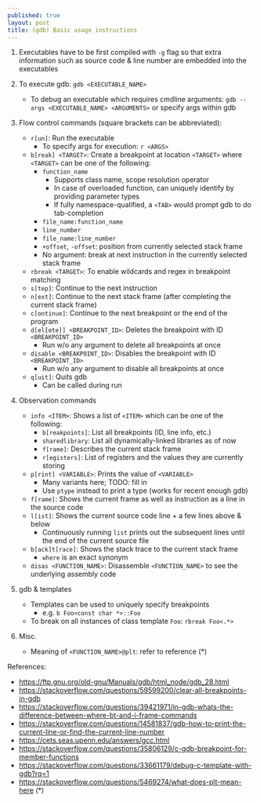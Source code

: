 ```yaml
---
published: true
layout: post
title: (gdb) Basic usage instructions
---
```


1.  Executables have to be first compiled with `-g` flag so that extra information
    such as source code & line number are embedded into the executables


2.  To execute gdb: `gdb <EXECUTABLE_NAME>`
    - To debug an executable which requires cmdline arguments:
      `gdb --args <EXECUTABLE_NAME> <ARGUMENTS>` or specify args within gdb


3.  Flow control commands (square brackets can be abbreviated):
    - `r[un]`: Run the executable
      - To specify args for execution: `r <ARGS>`
    - `b[reak] <TARGET>`: Create a breakpoint at location `<TARGET>`
      where `<TARGET>` can be one of the following:
      - `function_name`
        - Supports class name, scope resolution operator
        - In case of overloaded function, can uniquely identify by providing parameter types
        - If fully namespace-qualified, a `<TAB>` would prompt gdb to do tab-completion
      - `file_name:function_name`
      - `line_number`
      - `file_name:line_number`
      - `+offset`, `-offset`: position from currently selected stack frame
      - No argument: break at next instruction in the currently selected stack frame
    - `rbreak <TARGET>`: To enable wildcards and regex in breakpoint matching
    - `s[tep]`: Continue to the next instruction
    - `n[ext]`: Continue to the next stack frame (after completing the current stack frame)
    - `c[ontinue]`: Continue to the next breakpoint or the end of the program
    - `d[el[ete]] <BREAKPOINT_ID>`: Deletes the breakpoint with ID `<BREAKPOINT_ID>`
      - Run w/o any argument to delete all breakpoints at once
    - `disable <BREAKPOINT_ID>`: Disables the breakpoint with ID `<BREAKPOINT_ID>`
      - Run w/o any argument to disable all breakpoints at once
    - `q[uit]`: Quits gdb
      - Can be called during run


4.  Observation commands
    - `info <ITEM>`: Shows a list of `<ITEM>` which can be one of the following:
      - `b[reakpoints]`: List all breakpoints (ID, line info, etc.)
      - `sharedlibrary`: List all dynamically-linked libraries as of now
      - `f[rame]`: Describes the current stack frame
      - `r[egisters]`: List of registers and the values they are currently storing
    - `p[rint] <VARIABLE>`: Prints the value of `<VARIABLE>`
      - Many variants here; TODO: fill in
      - Use `ptype` instead to print a type (works for recent enough gdb)
    - `f[rame]`: Shows the current frame as well as instruction as a line in the source code
    - `l[ist]`: Shows the current source code line + a few lines above & below
      - Continuously running `list` prints out the subsequent lines
        until the end of the current source file
    - `b[ack]t[race]`: Shows the stack trace to the current stack frame
      - `where` is an exact synonym
    - `disas <FUNCTION_NAME>`: Disassemble `<FUNCTION_NAME>` to see the underlying assembly code


5.  gdb & templates
    - Templates can be used to uniquely specify breakpoints
      - e.g. `b Foo<const char *>::Foo`
    - To break on all instances of class template `Foo`: `rbreak Foo<.*>`


6.  Misc.
    - Meaning of `<FUNCTION_NAME>@plt`: refer to reference (\*)


References:
- <https://ftp.gnu.org/old-gnu/Manuals/gdb/html_node/gdb_28.html>
- <https://stackoverflow.com/questions/59599200/clear-all-breakpoints-in-gdb>
- <https://stackoverflow.com/questions/39421971/in-gdb-whats-the-difference-between-where-bt-and-i-frame-commands>
- <https://stackoverflow.com/questions/14581837/gdb-how-to-print-the-current-line-or-find-the-current-line-number>
- <https://cets.seas.upenn.edu/answers/gcc.html>
- <https://stackoverflow.com/questions/35806129/c-gdb-breakpoint-for-member-functions>
- <https://stackoverflow.com/questions/33661179/debug-c-template-with-gdb?rq=1>
- <https://stackoverflow.com/questions/5469274/what-does-plt-mean-here> (\*)
